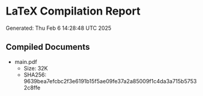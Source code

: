 # LaTeX Compilation Report
Generated: Thu Feb  6 14:28:48 UTC 2025
## Compiled Documents
- main.pdf
  - Size: 32K
  - SHA256: 9639bea7efcbc2f3e6191b15f5ae09fe37a2a85009f1c4da3a715b57532c8ffe
